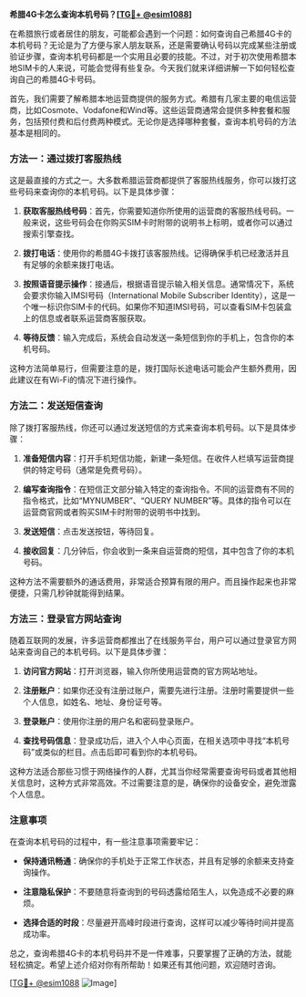 **希腊4G卡怎么查询本机号码？[[TG💪+ @esim1088](https://t.me/s/esim1088)]**

在希腊旅行或者居住的朋友，可能都会遇到一个问题：如何查询自己希腊4G卡的本机号码？无论是为了方便与家人朋友联系，还是需要确认号码以完成某些注册或验证步骤，查询本机号码都是一个实用且必要的技能。不过，对于初次使用希腊本地SIM卡的人来说，可能会觉得有些复杂。今天我们就来详细讲解一下如何轻松查询自己的希腊4G卡号码。

首先，我们需要了解希腊本地运营商提供的服务方式。希腊有几家主要的电信运营商，比如Cosmote、Vodafone和Wind等。这些运营商通常会提供多种套餐和服务，包括预付费和后付费两种模式。无论你是选择哪种套餐，查询本机号码的方法基本是相同的。

### 方法一：通过拨打客服热线

这是最直接的方式之一。大多数希腊运营商都提供了客服热线服务，你可以拨打这些号码来查询你的本机号码。以下是具体步骤：

1. **获取客服热线号码**：首先，你需要知道你所使用的运营商的客服热线号码。一般来说，这些号码会在你购买SIM卡时附带的说明书上标明，或者你可以通过搜索引擎查找。
   
2. **拨打电话**：使用你的希腊4G卡拨打该客服热线。记得确保手机已经激活并且有足够的余额来拨打电话。

3. **按照语音提示操作**：接通后，根据语音提示输入相关信息。通常情况下，系统会要求你输入IMSI号码（International Mobile Subscriber Identity），这是一个唯一标识你SIM卡的代码。如果你不知道IMSI号码，可以查看SIM卡包装盒上的信息或者联系运营商客服获取。

4. **等待反馈**：输入完成后，系统会自动发送一条短信到你的手机上，包含你的本机号码。

这种方法简单易行，但需要注意的是，拨打国际长途电话可能会产生额外费用，因此建议在有Wi-Fi的情况下进行操作。

### 方法二：发送短信查询

除了拨打客服热线，你还可以通过发送短信的方式来查询本机号码。以下是具体步骤：

1. **准备短信内容**：打开手机短信功能，新建一条短信。在收件人栏填写运营商提供的特定号码（通常是免费号码）。

2. **编写查询指令**：在短信正文部分输入特定的查询指令。不同的运营商有不同的指令格式，比如“MYNUMBER”、“QUERY NUMBER”等。具体的指令可以在运营商官网或者购买SIM卡时附带的说明书中找到。

3. **发送短信**：点击发送按钮，等待回复。

4. **接收回复**：几分钟后，你会收到一条来自运营商的短信，其中包含了你的本机号码。

这种方法不需要额外的通话费用，非常适合预算有限的用户。而且操作起来也非常便捷，只需几秒钟就能得到结果。

### 方法三：登录官方网站查询

随着互联网的发展，许多运营商都推出了在线服务平台，用户可以通过登录官方网站来查询自己的本机号码。以下是具体步骤：

1. **访问官方网站**：打开浏览器，输入你所使用运营商的官方网站地址。

2. **注册账户**：如果你还没有注册过账户，需要先进行注册。注册时需要提供一些个人信息，如姓名、地址、身份证号等。

3. **登录账户**：使用你注册的用户名和密码登录账户。

4. **查找号码信息**：登录成功后，进入个人中心页面，在相关选项中寻找“本机号码”或类似的栏目。点击后即可看到你的本机号码。

这种方法适合那些习惯于网络操作的人群，尤其当你经常需要查询号码或者其他相关信息时，这种方式非常高效。不过需要注意的是，确保你的设备安全，避免泄露个人信息。

### 注意事项

在查询本机号码的过程中，有一些注意事项需要牢记：

- **保持通讯畅通**：确保你的手机处于正常工作状态，并且有足够的余额来支持查询操作。
  
- **注意隐私保护**：不要随意将查询到的号码透露给陌生人，以免造成不必要的麻烦。

- **选择合适的时段**：尽量避开高峰时段进行查询，这样可以减少等待时间并提高成功率。

总之，查询希腊4G卡的本机号码并不是一件难事，只要掌握了正确的方法，就能轻松搞定。希望上述介绍对你有所帮助！如果还有其他问题，欢迎随时咨询。

[[TG💪+ @esim1088](https://t.me/s/esim1088) ![Image](https://i.postimg.cc/4NQfJmqS/Snipaste-2025-05-13-00-14-12.png)]